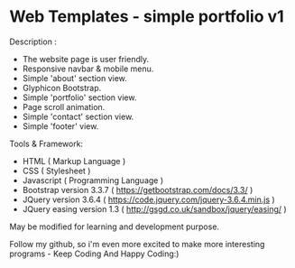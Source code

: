 # Web Templates - simple portfolio v1
Description :
- The website page is user friendly.
- Responsive navbar & mobile menu.
- Simple 'about' section view.
- Glyphicon Bootstrap.
- Simple 'portfolio' section view.
- Page scroll animation.
- Simple 'contact' section view.
- Simple 'footer' view.

Tools & Framework:
- HTML ( Markup Language )
- CSS ( Stylesheet )
- Javascript ( Programming Language )
- Bootstrap version 3.3.7 ( https://getbootstrap.com/docs/3.3/ )
- JQuery version 3.6.4 ( https://code.jquery.com/jquery-3.6.4.min.js )
- JQuery easing version 1.3 ( http://gsgd.co.uk/sandbox/jquery/easing/ )

May be modified for learning and development purpose.

Follow my github, so i'm even more excited to make more interesting programs - Keep Coding And Happy Coding:)
